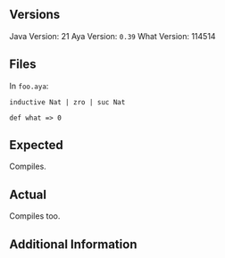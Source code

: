 <!-- ISSUE TRACKER ENABLE PASS -->

## Versions

Java Version: 21
Aya Version: <!-- BEGIN VERSION -->`0.39`<!-- END VERSION -->
What Version: 114514

## Files

<!-- BEGIN FILES -->

In `foo.aya`:

```aya
inductive Nat | zro | suc Nat

def what => 0
```

<!-- END FILES -->

## Expected

Compiles.

## Actual

Compiles too.

## Additional Information
